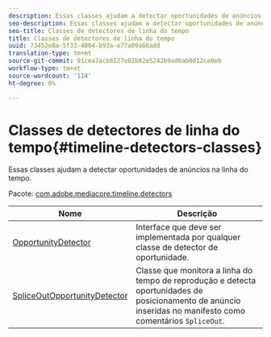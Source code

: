 ```yaml
---
description: Essas classes ajudam a detectar oportunidades de anúncios na linha do tempo.
seo-description: Essas classes ajudam a detectar oportunidades de anúncios na linha do tempo.
seo-title: Classes de detectores de linha do tempo
title: Classes de detectores de linha do tempo
uuid: 73452e8a-5f33-4004-b93a-e77a09a66add
translation-type: tm+mt
source-git-commit: 91cea7acb8127e02b82e5242b9ad6ab0d12ce0eb
workflow-type: tm+mt
source-wordcount: '114'
ht-degree: 0%

---
```



# Classes de detectores de linha do tempo{#timeline-detectors-classes}

Essas classes ajudam a detectar oportunidades de anúncios na linha do tempo.

Pacote: [com.adobe.mediacore.timeline.detectors](https://help.adobe.com/en_US/primetime/api/psdk/asdoc-dhls_1.4/com/adobe/mediacore/timeline/detectors/package-detail.html)

| Nome | Descrição |
|---|---|
| [OpportunityDetector](https://help.adobe.com/en_US/primetime/api/psdk/asdoc-dhls_1.4/com/adobe/mediacore/timeline/detectors/OpportunityDetector.html) | Interface que deve ser implementada por qualquer classe de detector de oportunidade. |
| [SpliceOutOpportunityDetector](https://help.adobe.com/en_US/primetime/api/psdk/asdoc-dhls_1.4/com/adobe/mediacore/timeline/detectors/SpliceOutOpportunityDetector.html) | Classe que monitora a linha do tempo de reprodução e detecta oportunidades de posicionamento de anúncio inseridas no manifesto como comentários `SpliceOut`. |